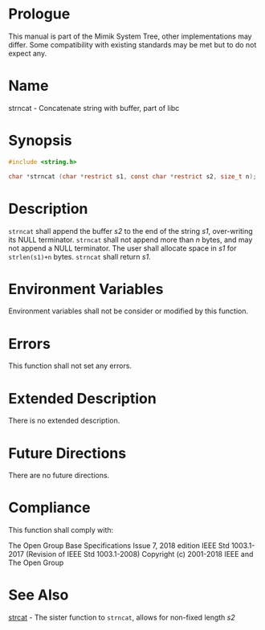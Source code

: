 # Prologue

This manual is part of the Mimik System Tree, other implementations may differ. Some compatibility with existing standards may be met but to do not expect any.


# Name

strncat - Concatenate string with buffer, part of libc


# Synopsis

```C
#include <string.h>

char *strncat (char *restrict s1, const char *restrict s2, size_t n);
```


# Description

`strncat` shall append the buffer *s2* to the end of the string *s1*, over-writing its NULL terminator. `strncat` shall not append more than *n* bytes, and may not append a NULL terminator.
The user shall allocate space in *s1* for `strlen(s1)+n` bytes. `strncat` shall return *s1*.


# Environment Variables

Environment variables shall not be consider or modified by this function.


# Errors

This function shall not set any errors.


# Extended Description

There is no extended description.


# Future Directions

There are no future directions.


# Compliance

This function shall comply with:

The Open Group Base Specifications Issue 7, 2018 edition
IEEE Std 1003.1-2017 (Revision of IEEE Std 1003.1-2008)
Copyright (c) 2001-2018 IEEE and The Open Group


# See Also

[strcat](strcat.3) - The sister function to `strncat`, allows for non-fixed length *s2*
